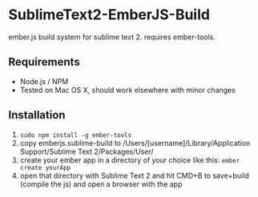 SublimeText2-EmberJS-Build
==========================

ember.js build system for sublime text 2. requires ember-tools.

Requirements
-
- Node.js / NPM 
- Tested on Mac OS X, should work elsewhere with minor changes

Installation
-

1. <code>sudo npm install -g ember-tools</code>
2. copy emberjs.sublime-build to /Users/[username]/Library/Application Support/Sublime Text 2/Packages/User/
3. create your ember app in a directory of your choice like this: <code>ember create yourApp</code>
4. open that directory with Sublime Text 2 and hit CMD+B to save+build (compile the js) and open a browser with the app
